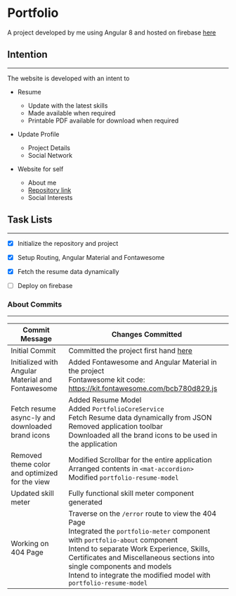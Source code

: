 # Portfolio

A project developed by me using Angular 8 and hosted on firebase [here](https://usama-ansari-portfolio.firebaseapp.com/)

## Intention
  ---

The website is developed with an intent to

* Resume
  * Update with the latest skills
  * Made available when required
  * Printable PDF available for download when required

* Update Profile
  * Project Details
  * Social Network

* Website for self
  * About me
  * [Repository link](https://www.bitbucket.org/usama251993)
  * Social Interests

## Task Lists
  ---

* [x] Initialize the repository and project
* [x] Setup Routing, Angular Material and Fontawesome
* [x] Fetch the resume data dynamically
* [ ] Deploy on firebase


### About Commits
  ---

| Commit Message | Changes Committed |
| --- | --- |
| Initial Commit | Committed the project first hand [here](https://www.bitbucket.org/usama251993) |
| Initialized with Angular Material and Fontawesome | Added Fontawesome and Angular Material in the project <br /> Fontawesome kit code: https://kit.fontawesome.com/bcb780d829.js |
| Fetch resume async-ly and downloaded brand icons | Added Resume Model <br /> Added `PortfolioCoreService` <br /> Fetch Resume data dynamically from JSON <br /> Removed application toolbar <br /> Downloaded all the brand icons to be used in the application |
| Removed theme color and optimized for the view | Modified Scrollbar for the entire application <br /> Arranged contents in `<mat-accordion>` <br /> Modified `portfolio-resume-model` |
| Updated skill meter | Fully functional skill meter component generated |
| Working on 404 Page | Traverse on the `/error` route to view the 404 Page <br /> Integrated the `portfolio-meter` component with `portfolio-about` component <br /> Intend to separate Work Experience, Skills, Certificates and Miscellaneous sections into single components and models <br /> Intend to integrate the modified model with `portfolio-resume-model` |
